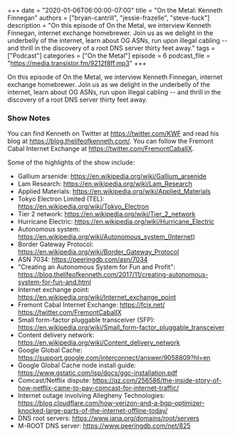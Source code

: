 +++
date = "2020-01-06T06:00:00-07:00"
title = "On the Metal: Kenneth Finnegan"
authors = ["bryan-cantrill", "jessie-frazelle", "steve-tuck"]
description = "On this episode of On the Metal, we interview Kenneth Finnegan, internet exchange homebrewer. Join us as we delight in the underbelly of the internet, learn about OG ASNs, run upon illegal cabling -- and thrill in the discovery of a root DNS server thirty feet away."
tags = ["Podcast"]
categories = ["On the Metal"]
episode = 6
podcast_file = "https://media.transistor.fm/9212f8ff.mp3"
+++

On this episode of On the Metal, we interview Kenneth Finnegan, internet
exchange homebrewer. Join us as we delight in the underbelly of the
internet, learn about OG ASNs, run upon illegal cabling -- and thrill in the
discovery of a root DNS server thirty feet away.

### Show Notes

You can find Kenneth on Twitter at https://twitter.com/KWF and read his
blog at https://blog.thelifeofkenneth.com/.  You can follow the Fremont
Cabal Internet Exchange at https://twitter.com/FremontCabalIX.

Some of the highlights of the show include: 

- Gallium arsenide: https://en.wikipedia.org/wiki/Gallium_arsenide
- Lam Research: https://en.wikipedia.org/wiki/Lam_Research
- Applied Materials: https://en.wikipedia.org/wiki/Applied_Materials
- Tokyo Electron Limited (TEL): https://en.wikipedia.org/wiki/Tokyo_Electron
- Tier 2 network: https://en.wikipedia.org/wiki/Tier_2_network
- Hurricane Electric: https://en.wikipedia.org/wiki/Hurricane_Electric
- Autonomous system: https://en.wikipedia.org/wiki/Autonomous_system_(Internet)
- Border Gateway Protocol: https://en.wikipedia.org/wiki/Border_Gateway_Protocol
- ASN 7034: https://peeringdb.com/asn/7034
- "Creating an Autonomous System for Fun and Profit": https://blog.thelifeofkenneth.com/2017/11/creating-autonomous-system-for-fun-and.html
- Internet exchange point: https://en.wikipedia.org/wiki/Internet_exchange_point
- Fremont Cabal Internet Exchange: https://fcix.net/ https://twitter.com/FremontCabalIX
- Small form-factor pluggable transceiver (SFP): https://en.wikipedia.org/wiki/Small_form-factor_pluggable_transceiver
- Content delivery network: https://en.wikipedia.org/wiki/Content_delivery_network
- Google Global Cache: https://support.google.com/interconnect/answer/9058809?hl=en
- Google Global Cache node install guide: https://www.gstatic.com/isp/docs/ggc-installation.pdf
- Comcast/Netflix dispute: https://qz.com/256586/the-inside-story-of-how-netflix-came-to-pay-comcast-for-internet-traffic/
- Internet outage involving Allegheny Technologies: https://blog.cloudflare.com/how-verizon-and-a-bgp-optimizer-knocked-large-parts-of-the-internet-offline-today/
- DNS root servers: https://www.iana.org/domains/root/servers
- M-ROOT DNS server: https://www.peeringdb.com/net/825

